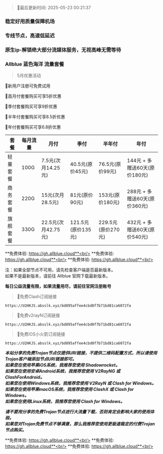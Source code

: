 >🚀最后更新时间: 2025-05-23 00:21:37

### 稳定好用质量保障机场
### 专线节点，高速低延迟
### 原生ip-解锁绝大部分流媒体服务，无视高峰无需等待

### Allblue 蓝色海洋 流量套餐

> 5月优惠活动

🚀新用户注册可免费试用

🚀首月付套餐购买可享5折优惠  

🚀季付套餐购买可享9折优惠  

🚀半年付套餐购买可享8.5折优惠  

🚀年付套餐购买可享6.8折优惠


| 套餐 | 每月流量 | 月付 | 季付 | 半年付 | 年付 |
| ------------- | ------------- | ------------- | ------------- | ------------- | ------------- |
| 轻量套餐 | 100G | 7.5元(次月14.25元) | 40.5元(原价45元) | 76.5元(原价99元) |  144元 + 多赠送60天(原价180元) |
| 商务套餐 | 220G | 15元(次月28.5元) | 81元(原价90元) | 153元(原价180元) |  288元 + 多赠送60天(原价360元) |
| 旗舰套餐 | 330G | 22.5元(次月42.75元) | 121.5元(原价135元) | 229.5元(原价270元) |  432元 + 多赠送60天(原价540元) |


**免费体验: https://gh.allblue.cloud**<br/>
**免费体验: https://gh.allblue.cloud**<br/>
**免费体验: https://gh.allblue.cloud**<br/>

注：如果全部节点不可用，请先检查客户端是否最新版本。<br/>
如果不是最新版本，请前往 Allblue 官网下载最新版本。


**每日公益流量有限，如果流量用尽，请前往官网注册账号**
      

>🚀免费Clash订阅链接

```
https://U2HKJS.absslk.xyz/bd895affee4cbd0f7b71bd81ca6072fa
```

>🚀免费v2rayN订阅链接

```
https://U2HKJS.absslk.xyz/bd895affee4cbd0f7b71bd81ca6072fa
```

>🚀免费iOS小火箭订阅链接

```
https://U2HKJS.absslk.xyz/bd895affee4cbd0f7b71bd81ca6072fa
```

***本站分享的免费Trojan节点仅提供URI链接，不提供二维码配置方式，所以请使用Trojan客户端添加节点URI链接即可。***<br/>
***如果您在使用苹果iOS系统，我推荐您使用 Shadowrocket。***<br/>
***如果您在使用安卓Android系统，我推荐您使用 V2RayNG 或 ClashForAndroid。***<br/>
***如果您在使用Windows系统，我推荐您使用 V2RayN 或 Clash  for Windows。***<br/>
***如果您在使用苹果macOS系统，我推荐您使用 ClashX 或 Clash  for Windows。***<br/>
***如果您在使用Linux系统，我推荐您使用 Clash for Windows。***<br/>

***请不要用分享的免费Trojan节点进行大流量下载，否则肯定会影响大家的使用体验。***<br/>
***如果您对Trojan免费节点不够满意，那么我推荐您使用更极速稳定的付费Trojan节点购买。***<br/>

**免费体验: https://gh.allblue.cloud**<br/>
**免费体验: https://gh.allblue.cloud**<br/>
**免费体验: https://gh.allblue.cloud**<br/>
